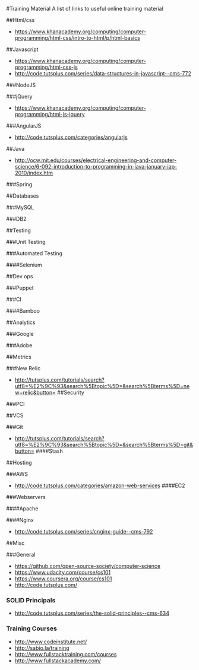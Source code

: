 #Training Material
A list of links to useful online training material

##Html/css
* https://www.khanacademy.org/computing/computer-programming/html-css/intro-to-html/p/html-basics

##Javascript
* https://www.khanacademy.org/computing/computer-programming/html-css-js
* http://code.tutsplus.com/series/data-structures-in-javascript--cms-772

###NodeJS

###jQuery
* https://www.khanacademy.org/computing/computer-programming/html-js-jquery

###AngularJS
* http://code.tutsplus.com/categories/angularjs

##Java
* http://ocw.mit.edu/courses/electrical-engineering-and-computer-science/6-092-introduction-to-programming-in-java-january-iap-2010/index.htm

###Spring

##Databases

###MySQL

###DB2

##Testing

###Unit Testing

###Automated Testing

####Selenium

##Dev ops

###Puppet

###CI

####Bamboo

##Analytics

###Google

###Adobe

##Metrics

###New Relic
* http://tutsplus.com/tutorials/search?utf8=%E2%9C%93&search%5Btopic%5D=&search%5Bterms%5D=new+relic&button=
##Security

###PCI

##VCS

###Git
* http://tutsplus.com/tutorials/search?utf8=%E2%9C%93&search%5Btopic%5D=&search%5Bterms%5D=git&button=
####Stash

##Hosting

###AWS
* http://code.tutsplus.com/categories/amazon-web-services
####EC2

###Webservers

####Apache

####Nginx
* http://code.tutsplus.com/series/cnginx-guide--cms-792


##Misc

###General
* https://github.com/open-source-society/computer-science
* https://www.udacity.com/course/cs101
* https://www.coursera.org/course/cs101
* http://code.tutsplus.com/
### SOLID Principals
* http://code.tutsplus.com/series/the-solid-principles--cms-634

### Training Courses

* http://www.codeinstitute.net/
* http://sabio.la/training
* http://www.fullstacktraining.com/courses
* http://www.fullstackacademy.com/

